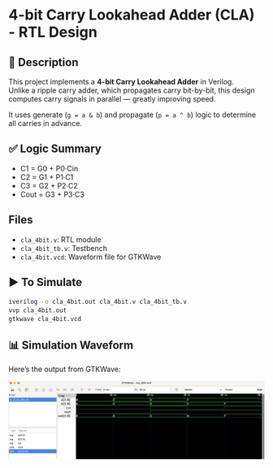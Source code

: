 #  4-bit Carry Lookahead Adder (CLA) - RTL Design

## 📄 Description

This project implements a **4-bit Carry Lookahead Adder** in Verilog.  
Unlike a ripple carry adder, which propagates carry bit-by-bit, this design computes carry signals in parallel — greatly improving speed.

It uses generate (`g = a & b`) and propagate (`p = a ^ b`) logic to determine all carries in advance.

## ✅ Logic Summary
- C1 = G0 + P0·Cin
- C2 = G1 + P1·C1
- C3 = G2 + P2·C2
- Cout = G3 + P3·C3

## Files
- `cla_4bit.v`: RTL module
- `cla_4bit_tb.v`: Testbench
- `cla_4bit.vcd`: Waveform file for GTKWave

## ▶️ To Simulate

```bash
iverilog -o cla_4bit.out cla_4bit.v cla_4bit_tb.v
vvp cla_4bit.out
gtkwave cla_4bit.vcd
```
## 📊 Simulation Waveform

Here’s the output from GTKWave:

![Waveform Output](carry_look_ahead_adder.png)